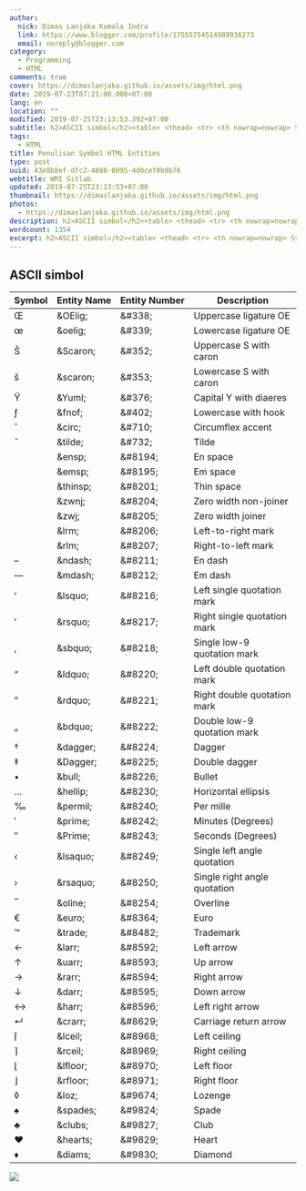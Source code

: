 ```yaml
---
author:
  nick: Dimas Lanjaka Kumala Indra
  link: https://www.blogger.com/profile/17555754514989936273
  email: noreply@blogger.com
category:
  - Programming
  - HTML
comments: true
cover: https://dimaslanjaka.github.io/assets/img/html.png
date: 2019-07-23T07:21:00.000+07:00
lang: en
location: ""
modified: 2019-07-25T23:13:53.392+07:00
subtitle: h2>ASCII simbol</h2><table> <thead> <tr> <th nowrap=nowrap> Symbol </th> <th
tags:
  - HTML
title: Penulisan Symbol HTML Entities
type: post
uuid: 43e8b8ef-dfc2-4888-8095-4d0cef0b9b76
webtitle: WMI Gitlab
updated: 2019-07-25T23:13:53+07:00
thumbnail: https://dimaslanjaka.github.io/assets/img/html.png
photos:
  - https://dimaslanjaka.github.io/assets/img/html.png
description: h2>ASCII simbol</h2><table> <thead> <tr> <th nowrap=nowrap> Symbol </th> <th
wordcount: 1354
excerpt: h2>ASCII simbol</h2><table> <thead> <tr> <th nowrap=nowrap> Symbol </th> <th
---
```


<h2>ASCII simbol</h2><table>    <thead>        <tr>            <th nowrap="nowrap">                Symbol             </th>            <th nowrap="nowrap">                Entity Name             </th>            <th nowrap="nowrap">                Entity Number             </th>            <th nowrap="nowrap">                Description             </th>        </tr>    </thead>    <tbody>        <tr>            <td>                Œ             </td>            <td>                &amp;OElig;             </td>            <td>                &amp;#338;             </td>            <td>                Uppercase ligature OE             </td>        </tr>        <tr>            <td>                œ             </td>            <td>                &amp;oelig;             </td>            <td>                &amp;#339;             </td>            <td>                Lowercase ligature OE             </td>        </tr>        <tr>            <td>                Š             </td>            <td>                &amp;Scaron;             </td>            <td>                &amp;#352;             </td>            <td>                Uppercase S with caron             </td>        </tr>        <tr>            <td>                š             </td>            <td>                &amp;scaron;             </td>            <td>                &amp;#353;             </td>            <td>                Lowercase S with caron             </td>        </tr>        <tr>            <td>                Ÿ             </td>            <td>                &amp;Yuml;             </td>            <td>                &amp;#376;             </td>            <td>                Capital Y with diaeres             </td>        </tr>        <tr>            <td>                ƒ             </td>            <td>                &amp;fnof;             </td>            <td>                &amp;#402;             </td>            <td>                Lowercase with hook             </td>        </tr>        <tr>            <td>                ˆ             </td>            <td>                &amp;circ;             </td>            <td>                &amp;#710;             </td>            <td>                Circumflex accent             </td>        </tr>        <tr>            <td>                ˜             </td>            <td>                &amp;tilde;             </td>            <td>                &amp;#732;             </td>            <td>                Tilde             </td>        </tr>        <tr>            <td>                              </td>            <td>                &amp;ensp;             </td>            <td>                &amp;#8194;             </td>            <td>                En space             </td>        </tr>        <tr>            <td>                              </td>            <td>                &amp;emsp;             </td>            <td>                &amp;#8195;             </td>            <td>                Em space             </td>        </tr>        <tr>            <td>                              </td>            <td>                &amp;thinsp;             </td>            <td>                &amp;#8201;             </td>            <td>                Thin space             </td>        </tr>        <tr>            <td>                ‌             </td>            <td>                &amp;zwnj;             </td>            <td>                &amp;#8204;             </td>            <td>                Zero width non-joiner             </td>        </tr>        <tr>            <td>                ‍             </td>            <td>                &amp;zwj;             </td>            <td>                &amp;#8205;             </td>            <td>                Zero width joiner             </td>        </tr>        <tr>            <td>                ‎             </td>            <td>                &amp;lrm;             </td>            <td>                &amp;#8206;             </td>            <td>                Left-to-right mark             </td>        </tr>        <tr>            <td>                ‏             </td>            <td>                &amp;rlm;             </td>            <td>                &amp;#8207;             </td>            <td>                Right-to-left mark             </td>        </tr>        <tr>            <td>                –             </td>            <td>                &amp;ndash;             </td>            <td>                &amp;#8211;             </td>            <td>                En dash             </td>        </tr>        <tr>            <td>                —             </td>            <td>                &amp;mdash;             </td>            <td>                &amp;#8212;             </td>            <td>                Em dash             </td>        </tr>        <tr>            <td>                ‘             </td>            <td>                &amp;lsquo;             </td>            <td>                &amp;#8216;             </td>            <td>                Left single quotation mark             </td>        </tr>        <tr>            <td>                ’             </td>            <td>                &amp;rsquo;             </td>            <td>                &amp;#8217;             </td>            <td>                Right single quotation mark             </td>        </tr>        <tr>            <td>                ‚             </td>            <td>                &amp;sbquo;             </td>            <td>                &amp;#8218;             </td>            <td>                Single low-9 quotation mark             </td>        </tr>        <tr>            <td>                “             </td>            <td>                &amp;ldquo;             </td>            <td>                &amp;#8220;             </td>            <td>                Left double quotation mark             </td>        </tr>        <tr>            <td>                ”             </td>            <td>                &amp;rdquo;             </td>            <td>                &amp;#8221;             </td>            <td>                Right double quotation mark             </td>        </tr>        <tr>            <td>                „             </td>            <td>                &amp;bdquo;             </td>            <td>                &amp;#8222;             </td>            <td>                Double low-9 quotation mark             </td>        </tr>        <tr>            <td>                †             </td>            <td>                &amp;dagger;             </td>            <td>                &amp;#8224;             </td>            <td>                Dagger             </td>        </tr>        <tr>            <td>                ‡             </td>            <td>                &amp;Dagger;             </td>            <td>                &amp;#8225;             </td>            <td>                Double dagger             </td>        </tr>        <tr>            <td>                •             </td>            <td>                &amp;bull;             </td>            <td>                &amp;#8226;             </td>            <td>                Bullet             </td>        </tr>        <tr>            <td>                …             </td>            <td>                &amp;hellip;             </td>            <td>                &amp;#8230;             </td>            <td>                Horizontal ellipsis             </td>        </tr>        <tr>            <td>                ‰             </td>            <td>                &amp;permil;             </td>            <td>                &amp;#8240;             </td>            <td>                Per mille             </td>        </tr>        <tr>            <td>                ′             </td>            <td>                &amp;prime;             </td>            <td>                &amp;#8242;             </td>            <td>                Minutes (Degrees)             </td>        </tr>        <tr>            <td>                ″             </td>            <td>                &amp;Prime;             </td>            <td>                &amp;#8243;             </td>            <td>                Seconds (Degrees)             </td>        </tr>        <tr>            <td>                ‹             </td>            <td>                &amp;lsaquo;             </td>            <td>                &amp;#8249;             </td>            <td>                Single left angle quotation             </td>        </tr>        <tr>            <td>                ›             </td>            <td>                &amp;rsaquo;             </td>            <td>                &amp;#8250;             </td>            <td>                Single right angle quotation             </td>        </tr>        <tr>            <td>                ‾             </td>            <td>                &amp;oline;             </td>            <td>                &amp;#8254;             </td>            <td>                Overline             </td>        </tr>        <tr>            <td>                €             </td>            <td>                &amp;euro;             </td>            <td>                &amp;#8364;             </td>            <td>                Euro             </td>        </tr>        <tr>            <td>                ™             </td>            <td>                &amp;trade;             </td>            <td>                &amp;#8482;             </td>            <td>                Trademark             </td>        </tr>        <tr>            <td>                ←             </td>            <td>                &amp;larr;             </td>            <td>                &amp;#8592;             </td>            <td>                Left arrow             </td>        </tr>        <tr>            <td>                ↑             </td>            <td>                &amp;uarr;             </td>            <td>                &amp;#8593;             </td>            <td>                Up arrow             </td>        </tr>        <tr>            <td>                →             </td>            <td>                &amp;rarr;             </td>            <td>                &amp;#8594;             </td>            <td>                Right arrow             </td>        </tr>        <tr>            <td>                ↓             </td>            <td>                &amp;darr;             </td>            <td>                &amp;#8595;             </td>            <td>                Down arrow             </td>        </tr>        <tr>            <td>                ↔             </td>            <td>                &amp;harr;             </td>            <td>                &amp;#8596;             </td>            <td>                Left right arrow             </td>        </tr>        <tr>            <td>                ↵             </td>            <td>                &amp;crarr;             </td>            <td>                &amp;#8629;             </td>            <td>                Carriage return arrow             </td>        </tr>        <tr>            <td>                ⌈             </td>            <td>                &amp;lceil;             </td>            <td>                &amp;#8968;             </td>            <td>                Left ceiling             </td>        </tr>        <tr>            <td>                ⌉             </td>            <td>                &amp;rceil;             </td>            <td>                &amp;#8969;             </td>            <td>                Right ceiling             </td>        </tr>        <tr>            <td>                ⌊             </td>            <td>                &amp;lfloor;             </td>            <td>                &amp;#8970;             </td>            <td>                Left floor             </td>        </tr>        <tr>            <td>                ⌋             </td>            <td>                &amp;rfloor;             </td>            <td>                &amp;#8971;             </td>            <td>                Right floor             </td>        </tr>        <tr>            <td>                ◊             </td>            <td>                &amp;loz;             </td>            <td>                &amp;#9674;             </td>            <td>                Lozenge             </td>        </tr>        <tr>            <td>                ♠             </td>            <td>                &amp;spades;             </td>            <td>                &amp;#9824;             </td>            <td>                Spade             </td>        </tr>        <tr>            <td>                ♣             </td>            <td>                &amp;clubs;             </td>            <td>                &amp;#9827;             </td>            <td>                Club             </td>        </tr>        <tr>            <td>                ♥             </td>            <td>                &amp;hearts;             </td>            <td>                &amp;#9829;             </td>            <td>                Heart             </td>        </tr>        <tr>            <td>                ♦             </td>            <td>                &amp;diams;             </td>            <td>                &amp;#9830;             </td>            <td>                Diamond             </td>        </tr>    </tbody></table> <img src="https://dimaslanjaka.github.io/assets/img/html.png">